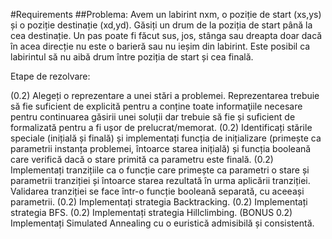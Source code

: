#Requirements
##Problema: Avem un labirint nxm, o poziție de start (xs,ys) și o poziție destinație (xd,yd). Găsiți un drum de la poziția de start până la cea destinație. Un pas poate fi făcut sus, jos, stânga sau dreapta doar dacă în acea direcție nu este o barieră sau nu ieșim din labirint. Este posibil ca labirintul să nu aibă drum între poziția de start și cea finală.


Etape de rezolvare:

(0.2) Alegeți o reprezentare a unei stări a problemei. Reprezentarea trebuie să fie suficient de explicită pentru a conține toate informaţiile necesare pentru continuarea găsirii unei soluții dar trebuie să fie și suficient de formalizată pentru a fi ușor de prelucrat/memorat.
(0.2) Identificați stările speciale (inițială și finală) și implementați funcția de inițializare (primește ca parametrii instanța problemei, întoarce starea inițială) și funcția booleană care verifică dacă o stare primită ca parametru este finală.
(0.2) Implementați tranzițiile ca o funcție care primește ca parametri o stare și parametrii tranziției și întoarce starea rezultată în urma aplicării tranziției. Validarea tranziției se face într-o funcție booleană separată, cu aceeași parametrii.
(0.2) Implementați strategia Backtracking.
(0.2) Implementați strategia BFS.
(0.2) Implementați strategia Hillclimbing.
(BONUS 0.2) Implementați Simulated Annealing cu o euristică admisibilă și consistentă.

